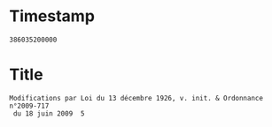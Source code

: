 # Timestamp
```
386035200000
```

# Title
```
Modifications par Loi du 13 décembre 1926, v. init. & Ordonnance n°2009-717
 du 18 juin 2009  5
```